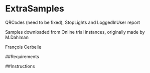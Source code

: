 ExtraSamples
=================
QRCodes (need to be fixed), StopLights and LoggedInUser report

Samples downloaded from Online trial instances, originally made by M.Dahlman

François Cerbelle

##Requirements

##Instructions
